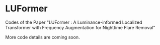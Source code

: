# LUFormer
Codes of the Paper "LUFormer : A Luminance-informed Localized Transformer with Frequency Augmentation for Nighttime Flare Removal"

More code details are coming soon.
